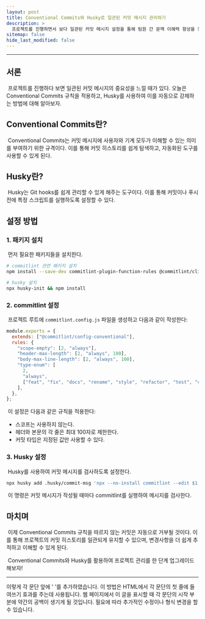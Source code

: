 ```yaml
---
layout: post
title: Conventional Commits와 Husky로 일관된 커밋 메시지 관리하기
description: >
  프로젝트를 진행하면서 보다 일관된 커밋 메시지 설정을 통해 팀원 간 문맥 이해력 향상을 통한 커뮤니케이션 비용 감소를 위해 고민하던 중, 지난 프로젝트에서 설정한 Conventioanl Commit을 설정하는 것이 떠올랐고 이를 게시글로 작성하기로 하였다.
sitemap: false
hide_last_modified: false
---
```


---

## 서론

&nbsp;프로젝트를 진행하다 보면 일관된 커밋 메시지의 중요성을 느낄 때가 있다. 오늘은 Conventional Commits 규칙을 적용하고, Husky를 사용하여 이를 자동으로 강제하는 방법에 대해 알아보자.

## Conventional Commits란?

&nbsp;Conventional Commits는 커밋 메시지에 사용자와 기계 모두가 이해할 수 있는 의미를 부여하기 위한 규격이다. 이를 통해 커밋 히스토리를 쉽게 탐색하고, 자동화된 도구를 사용할 수 있게 된다.

## Husky란?

&nbsp;Husky는 Git hooks를 쉽게 관리할 수 있게 해주는 도구이다. 이를 통해 커밋이나 푸시 전에 특정 스크립트를 실행하도록 설정할 수 있다.

## 설정 방법

### 1. 패키지 설치

&nbsp;먼저 필요한 패키지들을 설치한다.

```bash
# commitlint 관련 패키지 설치
npm install --save-dev commitlint-plugin-function-rules @commitlint/cli @commitlint/config-conventional

# husky 설치
npx husky-init && npm install
```

### 2. commitlint 설정

&nbsp;프로젝트 루트에 `commitlint.config.js` 파일을 생성하고 다음과 같이 작성한다:

```javascript
module.exports = {
  extends: ["@commitlint/config-conventional"],
  rules: {
    "scope-empty": [2, "always"],
    "header-max-length": [2, "always", 100],
    "body-max-line-length": [2, "always", 100],
    "type-enum": [
      2,
      "always",
      ["feat", "fix", "docs", "rename", "style", "refactor", "test", "chore"],
    ],
  },
};
```

&nbsp;이 설정은 다음과 같은 규칙을 적용한다:

- 스코프는 사용하지 않는다.
- 헤더와 본문의 각 줄은 최대 100자로 제한한다.
- 커밋 타입은 지정된 값만 사용할 수 있다.

### 3. Husky 설정

&nbsp;Husky를 사용하여 커밋 메시지를 검사하도록 설정한다.

```bash
npx husky add .husky/commit-msg 'npx --no-install commitlint --edit $1'
```

&nbsp;이 명령은 커밋 메시지가 작성될 때마다 commitlint를 실행하여 메시지를 검사한다.

## 마치며

&nbsp;이제 Conventional Commits 규칙을 따르지 않는 커밋은 자동으로 거부될 것이다. 이를 통해 프로젝트의 커밋 히스토리를 일관되게 유지할 수 있으며, 변경사항을 더 쉽게 추적하고 이해할 수 있게 된다.

&nbsp;Conventional Commits와 Husky를 활용하여 프로젝트 관리를 한 단계 업그레이드 해보자!

---

이렇게 각 문단 앞에 '&nbsp;'를 추가하였습니다. 이 방법은 HTML에서 각 문단의 첫 줄에 들여쓰기 효과를 주는데 사용됩니다. 웹 페이지에서 이 글을 표시할 때 각 문단의 시작 부분에 약간의 공백이 생기게 될 것입니다. 필요에 따라 추가적인 수정이나 형식 변경을 할 수 있습니다.
